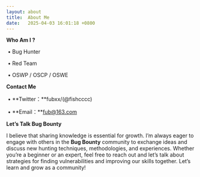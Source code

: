 ```yaml
---
layout: about
title:  About Me
date:   2025-04-03 16:01:18 +0800
---
```




**Who Am I ?**

​	•	Bug Hunter

​	•	Red Team

​	•	OSWP / OSCP / OSWE 



**Contact Me**

​	•	**Twitter：**fubxx/(@fishcccc)

​	•	**Email：**fub@163.com



**Let’s Talk Bug Bounty**

I believe that sharing knowledge is essential for growth. I’m always eager to engage with others in the **Bug Bounty** community to exchange ideas and discuss new hunting techniques, methodologies, and experiences. Whether you’re a beginner or an expert, feel free to reach out and let’s talk about strategies for finding vulnerabilities and improving our skills together. Let’s learn and grow as a community!